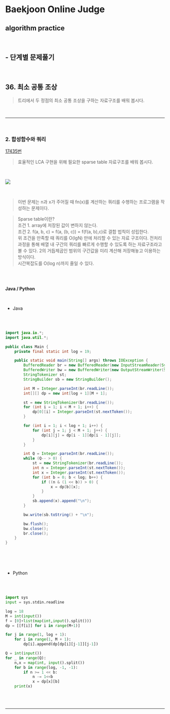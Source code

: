 # Baekjoon Online Judge

## algorithm practice

<br>

## - 단계별 문제풀기

<br>

## 36. 최소 공통 조상

> 트리에서 두 정점의 최소 공통 조상을 구하는 자료구조를 배워 봅시다.

<br>

---

<br>

### 2. 합성함수와 쿼리
[17435번](https://www.acmicpc.net/problem/17435)
> 효율적인 LCA 구현을 위해 필요한 sparse table 자료구조를 배워 봅시다.

<br>

![](https://images.velog.io/images/jini_eun/post/e14eefa6-0da0-4900-8628-13345850ddbc/image.png)

<br>

> 이번 문제는 n과 x가 주어질 때 fn(x)를 계산하는 쿼리를 수행하는 프로그램을 작성하는 문제이다.

> Sparse table이란? <br>
조건 1. array에 저장된 값이 변하지 않는다. <br>
조건 2. f(a, b, c) = f(a, (b, c)) = f(f(a, b),c)로 결합 법칙이 성립한다. <br>
위 조건을 만족할 때 쿼리를 O(lgN) 만에 처리할 수 있는 자료 구조이다. 전처리 과정을 통해 배열 내 구간의 쿼리를 빠르게 수행할 수 있도록 하는 자료구조라고 볼 수 있다. 2의 거듭제곱인 범위의 구간값을 미리 계산해 저장해놓고 이용하는 방식이다. <br>
시간복잡도를 O(log n)까지 줄일 수 있다. 

<br><br>

**Java / Python**

<br>

- Java

<br><br>

```java
import java.io.*;
import java.util.*;

public class Main {
	private final static int log = 19;

	public static void main(String[] args) throws IOException {
		BufferedReader br = new BufferedReader(new InputStreamReader(System.in));
		BufferedWriter bw = new BufferedWriter(new OutputStreamWriter(System.out));
		StringTokenizer st;
		StringBuilder sb = new StringBuilder();

		int M = Integer.parseInt(br.readLine());
		int[][] dp = new int[log + 1][M + 1];

		st = new StringTokenizer(br.readLine());
		for (int i = 1; i < M + 1; i++) {
			dp[0][i] = Integer.parseInt(st.nextToken());
		}

		for (int i = 1; i < log + 1; i++) {
			for (int j = 1; j < M + 1; j++) {
				dp[i][j] = dp[i - 1][dp[i - 1][j]];
			}
		}

		int Q = Integer.parseInt(br.readLine());
		while (Q-- > 0) {
			st = new StringTokenizer(br.readLine());
			int n = Integer.parseInt(st.nextToken());
			int x = Integer.parseInt(st.nextToken());
			for (int b = 0; b < log; b++) {
				if ((n & (1 << b)) > 0) {
					x = dp[b][x];
				}
			}
			sb.append(x).append("\n");
		}

		bw.write(sb.toString() + "\n");

		bw.flush();
		bw.close();
		br.close();
	}
}
```

<br><br><br>

- Python

<br><br>

```python
import sys
input = sys.stdin.readline

log = 18
M = int(input())
f = [0]+list(map(int,input().split()))
dp = [[f[i]] for i in range(M+1)]

for j in range(1, log + 1):
    for i in range(1, M + 1):
        dp[i].append(dp[dp[i][j-1]][j-1])

Q = int(input())
for _ in range(Q):
    n,x = map(int, input().split())
    for b in range(log, -1, -1):
        if n >= 1 << b:
            n -= 1<<b
            x = dp[x][b]
    print(x)
```

<br><br>

---

<br>
